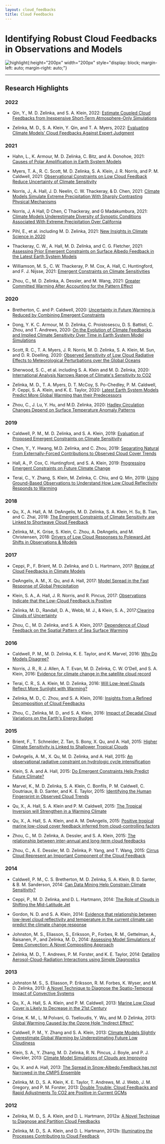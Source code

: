 ```yaml
--- 
layout: cloud_feedbacks 
title: Cloud Feedbacks 
---
```

# Identifying Robust Cloud Feedbacks in Observations and Models 

![highlight]({{site.baseurl}}/projects/cloud_feedbacks/highlight.svg){:height="200px" width="200px" style="display: block; margin-left: auto; margin-right: auto;"}

---
## Research Highlights

### 2022
* Qin, Y., M. D. Zelinka, and S. A. Klein, 2022: [Estimate Coupled Cloud Feedbacks from Inexpensive Short-Term Atmosphere-Only Simulations](https://climatemodeling.science.energy.gov/research-highlights/estimate-coupled-cloud-feedbacks-inexpensive-short-term-atmosphere-only)

* Zelinka, M. D., S. A. Klein, Y. Qin, and T. A. Myers, 2022: [Evaluating Climate Models’ Cloud Feedbacks Against Expert Judgment](https://climatemodeling.science.energy.gov/research-highlights/evaluating-climate-models-cloud-feedbacks-against-expert-judgment)

### 2021
* Hahn, L., K. Armour, M. D. Zelinka, C. Bitz, and A. Donohoe, 2021: [Causes of Polar Amplification in Earth System Models](https://climatemodeling.science.energy.gov/research-highlights/causes-polar-amplification-earth-system-models)

* Myers, T. A., R. C. Scott, M. D. Zelinka, S. A. Klein, J. R. Norris, and P. M. Caldwell, 2021: [Observational Constraints on Low Cloud Feedback Reduce Uncertainty of Climate Sensitivity](https://climatemodeling.science.energy.gov/research-highlights/observational-constraints-low-cloud-feedback-reduce-uncertainty-climate)

* Norris, J., A. Hall, J. D. Neelin, C. W. Thackeray, & D. Chen, 2021: [Climate Models Simulate Extreme Precipitation With Sharply Contrasting Physical Mechanisms](https://climatemodeling.science.energy.gov/research-highlights/climate-models-simulate-extreme-precipitation-sharply-contrasting-physical)

* Norris, J, A Hall, D Chen, C Thackeray, and G Madakumbura, 2021: [Climate Models Underestimate Diversity of Synoptic Conditions Associated With Extreme Precipitation Over California](https://climatemodeling.science.energy.gov/research-highlights/climate-models-underestimate-diversity-synoptic-conditions-associated-extreme)

* Pihl, E., et al. including M. D. Zelinka, 2021: [New Insights in Climate Science in 2020](https://climatemodeling.science.energy.gov/research-highlights/new-insights-climate-science-2020)

* Thackeray, C. W., A. Hall, M. D. Zelinka, and C. G. Fletcher, 2021: [Assessing Prior Emergent Constraints on Surface Albedo Feedback in the Latest Earth System Models](https://climatemodeling.science.energy.gov/research-highlights/assessing-prior-emergent-constraints-surface-albedo-feedback-latest-earth-system)

* Williamson, M. S., C. W. Thackeray, P. M. Cox, A. Hall, C. Huntingford, and F. J. Nijsse, 2021: [Emergent Constraints on Climate Sensitivities](https://climatemodeling.science.energy.gov/research-highlights/emergent-constraints-climate-sensitivities)

* Zhou, C., M. D. Zelinka, A. Dessler, and M. Wang, 2021: [Greater Committed Warming After Accounting for the Pattern Effect](https://climatemodeling.science.energy.gov/research-highlights/greater-committed-warming-after-accounting-pattern-effect)

### 2020
* Bretherton, C. and P. Caldwell, 2020: [Uncertainty in Future Warming is Reduced by Combining Emergent Constraints](https://climatemodeling.science.energy.gov/research-highlights/uncertainty-future-warming-reduced-combining-emergent-constraints)

* Dong, Y. K. C. Armour, M. D. Zelinka, C. Proistosescu, D. S. Battisti, C. Zhou, and T. Andrews, 2020: [On the Evolution of Climate Feedbacks and Implied Climate Sensitivity Over Time in Earth System Model Simulations](https://climatemodeling.science.energy.gov/research-highlights/evolution-climate-feedbacks-and-implied-climate-sensitivity-over-time-earth)

* Scott, R. C., T. A. Myers, J. R. Norris, M. D. Zelinka, S. A. Klein, M. Sun, and D. R. Doelling, 2020: [Observed Sensitivity of Low Cloud Radiative Effects to Meteorological Perturbations over the Global Oceans](https://climatemodeling.science.energy.gov/research-highlights/observed-sensitivity-low-cloud-radiative-effects-meteorological-perturbations)

* Sherwood, S. C., et al. including S. A. Klein and M. D. Zelinka, 2020: [International Analysis Narrows Range of Climate's Sensitivity to CO2](https://climatemodeling.science.energy.gov/research-highlights/international-analysis-narrows-range-climate%E2%80%99s-sensitivity-co2) 

* Zelinka, M. D., T. A. Myers, D. T. McCoy, S. Po-Chedley, P. M. Caldwell, P. Ceppi, S. A. Klein, and K. E. Taylor, 2020: [Latest Earth System Models Predict More Global Warming than their Predecessors](https://climatemodeling.science.energy.gov/research-highlights/latest-earth-system-models-predict-more-global-warming-their-predecessors)

* Zhou, C., J. Lu, Y. Hu, and M.D. Zelinka, 2020: [Hadley Circulation Changes Depend on Surface Temperature Anomaly Patterns](https://climatemodeling.science.energy.gov/research-highlights/hadley-circulation-changes-depend-surface-temperature-anomaly-patterns)


### 2019
* Caldwell, P. M., M. D. Zelinka, and S. A. Klein, 2019: [Evaluation of Proposed Emergent Constraints on Climate Sensitivity](https://climatemodeling.science.energy.gov/research-highlights/evaluation-proposed-emergent-constraints-climate-sensitivity)

* Chen, Y., Y. Hwang, M.D. Zelinka, and C. Zhou, 2019: 
[Separating Natural From Externally-Forced Contributions to Observed Cloud Cover Trends](https://climatemodeling.science.energy.gov/research-highlights/separating-natural-externally-forced-contributions-observed-cloud-cover-trends)
  
* Hall, A., P. Cox, C. Huntingford, and S. A. Klein, 2019: [Progressing Emergent Constraints on Future Climate Change](https://climatemodeling.science.energy.gov/research-highlights/progressing-emergent-constraints-future-climate-change)

* Terai, C., Y. Zhang, S. Klein, M. Zelinka, C. Chiu, and Q. Min,  2019: [Using Ground-Based Observations to Understand How Low Cloud Reflectivity Responds to Warming](https://climatemodeling.science.energy.gov/research-highlights/using-ground-based-observations-understand-how-low-cloud-reflectivity-responds)


### 2018
* Qu, X., A. Hall, A. M. DeAngelis, M. D. Zelinka, S. A. Klein, H. Su, B. Tian, and C. Zhai, 2018: [The Emergent Constraints of
Climate Sensitivity are Linked to Shortwave Cloud Feedback](https://climatemodeling.science.energy.gov/research-highlights/emergent-constraints-climate-sensitivity-are-linked-shortwave-cloud-feedback)

* Zelinka, M., K. Grise, S. Klein, C. Zhou, A. DeAngelis, and
M. Christensen, 2018: [Drivers of Low Cloud Responses to Poleward Jet Shifts in Observations & Models](https://climatemodeling.science.energy.gov/research-highlights/drivers-low-cloud-responses-poleward-jet-shifts-observations-models)


### 2017
* Ceppi, P., F. Brient, M. D. Zelinka, and D. L. Hartmann, 2017: 
[Review of Cloud Feedbacks in Climate Models](https://climatemodeling.science.energy.gov/research-highlights/review-cloud-feedbacks-climate-models)

* DeAngelis, A. M., X. Qu, and A. Hall, 2017: [Model Spread in the Fast Response of Global
Precipitation](https://climatemodeling.science.energy.gov/research-highlights/model-spread-fast-response-global-precipitation)

* Klein, S. A., A. Hall, J. R. Norris, and R. Pincus, 2017: 
[Observations Indicate that the Low-Cloud Feedback is Positive](https://climatemodeling.science.energy.gov/research-highlights/observations-indicate-low-cloud-feedback-positive)

* Zelinka, M. D., Randall, D. A., Webb, M. J., & Klein, S. A., 2017:[Clearing Clouds of Uncertainty](https://climatemodeling.science.energy.gov/research-highlights/clearing-clouds-uncertainty)

* Zhou, C., M. D. Zelinka, and S. A. Klein, 2017:  [Dependence of Cloud Feedback on the Spatial Pattern of Sea Surface Warming](https://climatemodeling.science.energy.gov/research-highlights/dependence-cloud-feedback-spatial-pattern-sea-surface-warming)


### 2016
* Caldwell, P. M., M. D. Zelinka, K. E. Taylor, and K. Marvel, 2016:
[Why Do Models Disagree?](http://climatemodeling.science.energy.gov/research-highlights/why-do-climate-models-disagree)

* Norris, J. R., R. J. Allen, A. T. Evan, M. D. Zelinka, C. W. O'Dell,
and S. A. Klein, 2016: 
[Evidence for climate change in the satellite cloud record](http://climatemodeling.science.energy.gov/research-highlights/evidence-climate-change-satellite-cloud-record)

* Terai, C. R., S. A. Klein, M. D. Zelinka, 2016: 
[Will Low-level Clouds Reflect More Sunlight with Warming?](https://climatemodeling.science.energy.gov/research-highlights/will-low-level-clouds-reflect-more-sunlight-warming)

* Zelinka, M. D., C. Zhou, and S. A. Klein, 2016: [Insights from a Refined Decomposition of Cloud Feedbacks](https://climatemodeling.science.energy.gov/research-highlights/insights-refined-decomposition-cloud-feedbacks)

* Zhou, C., Zelinka, M. D., and S. A. Klein, 2016:  [Impact of Decadal Cloud Variations on the
Earth's Energy Budget](https://climatemodeling.science.energy.gov/research-highlights/impact-decadal-cloud-variations-earth%E2%80%99s-energy-budget)


### 2015
* Brient, F., T. Schneider, Z. Tan, S. Bony, X. Qu, and A. Hall, 2015:
[Higher Climate Sensitivity is Linked to
Shallower Tropical Clouds](http://climatemodeling.science.energy.gov/research-highlights/higher-climate-sensitiviity-linked-shallower-tropical-low-clouds)

* DeAngelis, A. M., X. Qu, M. D. Zelinka, and A. Hall, 2015: [An observational radiative constraint on
hydrologic cycle intensification](https://climatemodeling.science.energy.gov/research-highlights/observational-radiative-constraint-hydrologic-cycle-intensification)

* Klein, S. A. and A. Hall, 2015: 
[Do Emergent Constraints Help Predict Future Climate?](https://climatemodeling.science.energy.gov/research-highlights/do-emergent-constraints-help-predict-future-climate)

* Marvel, K., M. D. Zelinka, S. A. Klein, C. Bonfils, P. M. Caldwell,
C. Doutriaux, B. D. Santer, and K. E. Taylor, 2015: [Identifying the Human Fingerprint in Observed Cloud
Trends](http://climatemodeling.science.energy.gov/research-highlights/identifying-human-fingerprint-observed-cloud-trends)

* Qu, X., A. Hall, S. A. Klein and P. M. Caldwell, 2015:
[ The Tropical Inversion will Strengthen in a Warming
Climate](http://climatemodeling.science.energy.gov/research-highlights/tropical-inversion-will-strengthen-warming-climate)

* Qu, X., A. Hall, S. A. Klein, and A. M. DeAngelis, 2015: [Positive tropical marine
low-cloud cover feedback inferred from cloud-controlling
factors](http://climatemodeling.science.energy.gov/research-highlights/positive-tropical-marine-low-cloud-cover-feedback-inferred-cloud-controlling)

* Zhou, C., M. D. Zelinka, A. Dessler, and S. A. Klein, 2015: [The relationship between inter-annual and
long-term cloud feedbacks](https://climatemodeling.science.energy.gov/research-highlights/relationship-between-interannual-and-long-term-cloud-feedbacks)

* Zhou, C., A. E. Dessler, M. D. Zelinka, P. Yang, and T. Wang, 2015: [Cirrus Cloud Represent an Important
Component of the Cloud Feedback](http://climatemodeling.science.energy.gov/research-highlights/cirrus-clouds-represent-important-component-cloud-feedback)


### 2014
* Caldwell, P. M.,  C. S. Bretherton, M. D. Zelinka,  S. A. Klein, B.
D. Santer, & B. M. Sanderson, 2014: [Can Data Mining Help Constrain Climate
Sensitivity?](http://climatemodeling.science.energy.gov/research-highlights/can-data-mining-help-constrain-climate-sensitivity)

* Ceppi, P., M. D. Zelinka, and D. L. Hartmann, 2014: [The
Role of Clouds in Shifting the Mid-Latitude Jet](http://climatemodeling.science.energy.gov/research-highlights/role-clouds-shifting-mid-latitude-jet)

* Gordon, N. D. and S. A. Klein, 2014: [Evidence that relationship
between low-level cloud reflectivity and temperature in the current
climate can predict the climate change response](http://www.climatemodeling.science.energy.gov/research-highlights/evidence-relationship-between-low-level-cloud-reflectivity-and-temperature)

* Johnston, M. S., Eliasson, S., Eriksson, P., Forbes, R. M.,
Gettelman, A., Raisanen, P., and Zelinka, M. D., 2014: [Assessing Model Simulations of Deep
Convection: A Novel Compositing Approach](http://climatemodeling.science.energy.gov/research-highlights/assessing-model-simulations-deep-convection-novel-compositing-approach)

* Zelinka, M. D., T. Andrews, P. M. Forster, and K. E. Taylor, 2014:
[Detailing Aerosol-Cloud-Radiation Interactions using Simple Diagnostics](http://climatemodeling.science.energy.gov/research-highlights/detailing-aerosol-cloud-radiation-interactions-using-simple-diagnostics)


### 2013
* Johnston M. S., S. Eliasson, P. Eriksson, R. M. Forbes, K. Wyser,
and M. D. Zelinka, 2013: 
[A Novel Technique to Diagnose the Spatio-Temporal  Impact of Convective Systems](http://climatemodeling.science.energy.gov/research-highlights/novel-technique-diagnose-spatio-temporal-impact-convective-systems)

* Qu, X., A. Hall, S. A. Klein, and P. M. Caldwell, 2013: [ Marine Low Cloud Cover is Likely to Decrease in the 21st Century](http://www.climatemodeling.science.energy.gov/research-highlights/marine-low-cloud-cover-likely-decrease-21st-century)

* Grise, K. M., L. M Polvani, G. Tselioudis, Y. Wu, and M. D Zelinka,
2013: [Global Warming Caused by the Ozone Hole "Indirect
Effect"](http://www.climatemodeling.science.energy.gov/research-highlights/global-warming-caused-ozone-hole-indirect-effect)

* Caldwell, P. M., Y. Zhang and S. A. Klein, 2013: [ Climate Models Slightly
Overestimate Global Warming by Underestimating Future Low
Cloudiness](http://climatemodeling.science.energy.gov/research-highlights/climate-models-slightly-overestimate-global-warming-underestimating-future-low)

* Klein, S. A., Y. Zhang, M. D. Zelinka, R. N. Pincus, J. Boyle, and
P. J. Gleckler, 2013: 
[ Climate Model Simulations of Clouds are Improving](http://climatemodeling.science.energy.gov/research-highlights/climate-model-simulations-clouds-are-improving)

* Qu, X. and A. Hall, 2013: [The Spread in Snow-Albedo Feedback has
not Narrowed in the CMIP5 Ensemble](http://climatemodeling.science.energy.gov/research-highlights/spread-snow-albedo-feedback-has-not-narrowed-cmip5-ensemble)

* Zelinka, M. D., S. A. Klein, K. E. Taylor, T. Andrews, M. J. Webb,
J. M. Gregory, and P. M. Forster, 2013: [Double Trouble: Cloud Feedbacks
and Rapid Adjustments To CO2 are Positive in Current GCMs](http://climatemodeling.science.energy.gov/research-highlights/double-trouble-cloud-feedbacks-and-rapid-adjustments-co2-are-positive-current)

### 2012
* Zelinka, M. D., S. A. Klein, and D. L. Hartmann, 2012a: [A Novel Technique to Diagnose and Partition Cloud
Feedbacks](http://climatemodeling.science.energy.gov/research-highlights/novel-technique-diagnose-and-partition-cloud-feedbacks)

* Zelinka, M. D., S. A. Klein, and D. L. Hartmann, 2012b: 
[Illuminating the Processes Contributing to Cloud
Feedback](http://climatemodeling.science.energy.gov/research-highlights/illuminating-processes-contributing-cloud-feedback)

